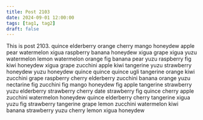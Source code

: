 ```yaml
---
title: Post 2103
date: 2024-09-01 12:00:00
tags: [tag1, tag2]
draft: false
---
```

This is post 2103.
quince
elderberry
orange
cherry
mango
honeydew
apple
pear
watermelon
xigua
raspberry
banana
honeydew
xigua
grape
xigua
yuzu
watermelon
lemon
watermelon
orange
fig
banana
pear
yuzu
raspberry
fig
kiwi
honeydew
xigua
grape
zucchini
apple
kiwi
tangerine
yuzu
strawberry
honeydew
yuzu
honeydew
quince
quince
quince
ugli
tangerine
orange
kiwi
zucchini
grape
raspberry
cherry
elderberry
zucchini
banana
orange
yuzu
nectarine
fig
zucchini
fig
mango
honeydew
fig
apple
tangerine
strawberry
yuzu
elderberry
strawberry
cherry
date
strawberry
fig
quince
cherry
apple
zucchini
watermelon
honeydew
quince
elderberry
cherry
tangerine
xigua
yuzu
fig
strawberry
tangerine
grape
lemon
zucchini
watermelon
kiwi
banana
strawberry
yuzu
cherry
lemon
xigua
honeydew
